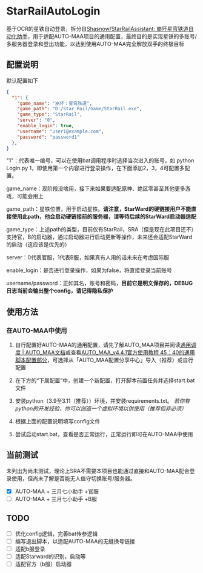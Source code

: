 # StarRailAutoLogin

基于OCR的星铁自动登录，拆分自[Shasnow/StarRailAssistant: 崩坏星穹铁道自动化助手](https://github.com/Shasnow/StarRailAssistant)，用于适配AUTO-MAA项目的通用配置，最终目的是实现星铁的多账号/多服务器登录和登出功能，以达到使用AUTO-MAA完全解放双手的终极目标

## 配置说明

默认配置如下

```json
{
  "1": {
    "game_name": "崩坏：星穹铁道",
    "game_path": "D:/Star Rail/Game/StarRail.exe",
    "game_type": "StarRail",
    "server": "0",
    "enable_login": true,
    "username": "user1@example.com",
    "password": "password1"
  },
}
```

"1"：代表唯一编号，可以在使用bat调用程序时选择当次进入的账号，如 python Login.py 1，即使用第一个内容进行登录操作，在下面添加2，3，4可配置多配置。

game_name：现阶段没啥用，接下来如果要适配原神、绝区零甚至其他更多游戏，可能会用上

game_path：星铁位置，用于启动星铁。**请注意，StarWard的硬链接用户不能直接使用此path，他会启动硬链接前的服务器，请等待后续的StarWard启动器适配**

game_type：上述path的类型，目前仅有StarRail，SRA（但是现在此项目还不）支持官，B的启动器，通过启动器进行启动更新等操作，未来还会适配StarWard的启动（这应该是优先的）

server：0代表官服，1代表B服，如果真有人用的话未来在考虑国际服

enable_login：是否进行登录操作，如果为false，将直接登录当前账号

username/password：正如其名，账号和密码，**目前它是明文保存的，DEBUG日志当前会输出整个config，请记得隐私保护**

## 使用方法

###  在AUTO-MAA中使用

1. 自行配置好AUTO-MAA的通用配置，请先了解AUTO_MAA项目并阅读[通用调度 | AUTO_MAA文档](https://doc.automaa.xyz/general-manager.html)或查看[AUTO_MAA_v4.4.1官方使用教程 45：40的通用脚本配置部分](https://www.bilibili.com/video/BV169hnzRE16?vd_source=1b23dbecbe67cf121377aea29d2373e7)，可选择从「AUTO_MAA配置分享中心」导入（推荐）或自行配置
2. 在下方的“下属配置”中，创建一个新配置，打开脚本前置任务并选择start.bat文件
3. 安装python（3.9至3.11（推荐））环境，并安装requirements.txt。
   *若你有python的开发经验，你可以创造一个虚拟环境以供使用（推荐但非必须）*

4. 根据上面的配置说明填写config文件

5. 尝试启动start.bat，查看是否正常运行，正常运行即可在AUTO-MAA中使用

## 当前测试

未列出为尚未测试，理论上SRA不需要本项目也能通过直接和AUTO-MAA配合登录使用，但尚未了解是否能无人值守切换账号/服务器。

- [x] AUTO-MAA + 三月七小助手 +官服
- [ ] AUTO-MAA + 三月七小助手 +B服

## TODO

- [ ] 优化config逻辑，完善bat传参逻辑
- [ ] 编写退出脚本，以适配AUTO-MAA的无缝换号链接
- [ ] 适配b服登录
- [ ] 适配Starward的识别，启动等
- [ ] 适配官方（b服）启动器